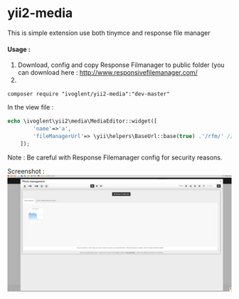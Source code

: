 # yii2-media 
This is simple extension use both tinymce and response file manager
#### Usage :
1. Download, config and copy Response Filmanager to public folder (you can download here : http://www.responsivefilemanager.com/
2. <br />
```
composer require "ivoglent/yii2-media":"dev-master"
```
In the view file :
```php
echo \ivoglent\yii2\media\MediaEditor::widget([
        'name'=>'a',
        'fileManagerUrl'=> \yii\helpers\BaseUrl::base(true) .'/rfm/' //This is my responsive filemanager URL
    ]);
```


Note : Be careful with Response Filemanager config for security reasons.


Screenshot :
![yii2-media](screenshot.png)
